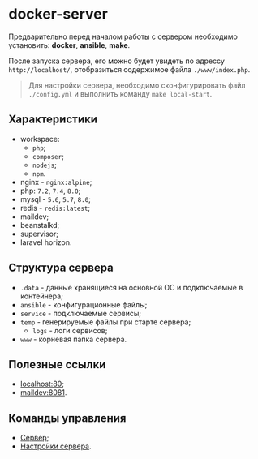 # docker-server

Предварительно перед началом работы с сервером необходимо установить: **docker**, **ansible**, **make**.

После запуска сервера, его можно будет увидеть по адрессу `http://localhost/`, отобразиться содержимое файла `./www/index.php`.

> Для настройки сервера, необходимо сконфигурировать файл `./config.yml` и выполнить команду `make local-start`.

## Характеристики

* workspace:
    * `php`;
    * `composer`;
    * `nodejs`;
    * `npm`.
* nginx - `nginx:alpine`;
* php: `7.2`, `7.4`, `8.0`;
* mysql - `5.6`, `5.7`, `8.0`;
* redis - `redis:latest`;
* maildev;
* beanstalkd;
* supervisor;
* laravel horizon.

## Структура сервера

* `.data` - данные хранящиеся на основной OC и подключаемые в контейнера;
* `ansible` - конфигурационные файлы;
* `service` - подключаемые сервисы;
* `temp` - генерируемые файлы при старте сервера;
    * `logs` - логи сервисов;
* `www` - корневая папка сервера.

## Полезные ссылки

* [localhost:80](http://localhost/);
* [maildev:8081](http://localhost:1080/).

## Команды управления

* [Сервер](.docs/server/server.md);
* [Настройки сервера](.docs/server/server-settings.md).

